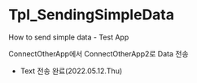 # Tpl_SendingSimpleData
How to send simple data - Test App

ConnectOtherApp에서 ConnectOtherApp2로 Data 전송
- Text 전송 완료(2022.05.12.Thu)
